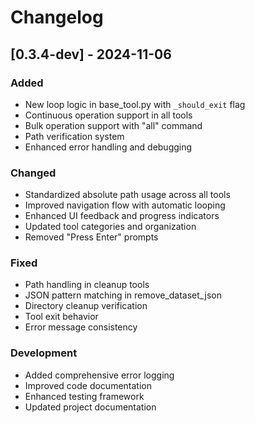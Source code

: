 # Changelog

## [0.3.4-dev] - 2024-11-06

### Added
- New loop logic in base_tool.py with `_should_exit` flag
- Continuous operation support in all tools
- Bulk operation support with "all" command
- Path verification system
- Enhanced error handling and debugging

### Changed
- Standardized absolute path usage across all tools
- Improved navigation flow with automatic looping
- Enhanced UI feedback and progress indicators
- Updated tool categories and organization
- Removed "Press Enter" prompts

### Fixed
- Path handling in cleanup tools
- JSON pattern matching in remove_dataset_json
- Directory cleanup verification
- Tool exit behavior
- Error message consistency

### Development
- Added comprehensive error logging
- Improved code documentation
- Enhanced testing framework
- Updated project documentation
